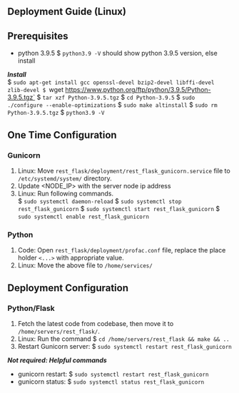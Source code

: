 ## Deployment Guide (Linux)

## Prerequisites

- python 3.9.5
    $ `python3.9 -V` should show python 3.9.5 version, else install
    
***Install***\
    $ `sudo apt-get install gcc openssl-devel bzip2-devel libffi-devel zlib-devel
    $ `wget https://www.python.org/ftp/python/3.9.5/Python-3.9.5.tgz`
    $ `tar xzf Python-3.9.5.tgz`
    $ `cd Python-3.9.5`
    $ `sudo ./configure --enable-optimizations`
    $ `sudo make altinstall`
    $ `sudo rm Python-3.9.5.tgz`
    $ `python3.9 -V`

## One Time Configuration

### Gunicorn

1. Linux: Move `rest_flask/deployment/rest_flask_gunicorn.service` file to `/etc/systemd/system/` directory.
2. Update <NODE_IP> with the server node ip address
3. Linux: Run following commands.\
    $ `sudo systemctl daemon-reload`
    $ `sudo systemctl stop rest_flask_gunicorn`
    $ `sudo systemctl start rest_flask_gunicorn`
    $ `sudo systemctl enable rest_flask_gunicorn`

### Python
1. Code: Open `rest_flask/deployment/profac.conf` file, replace the place holder `<...>` with appropriate value.
2. Linux: Move the above file to `/home/services/`

## Deployment Configuration

### Python/Flask
1. Fetch the latest code from codebase, then move it to `/home/servers/rest_flask/`.
2. Linux: Run the command $ `cd /home/servers/rest_flask && make && ..`
3. Restart Gunicorn server: $ `sudo systemctl restart rest_flask_gunicorn`

***Not required: Helpful commands***
- gunicorn restart: $ `sudo systemctl restart rest_flask_gunicorn`
- gunicorn status: $ `sudo systemctl status rest_flask_gunicorn`
